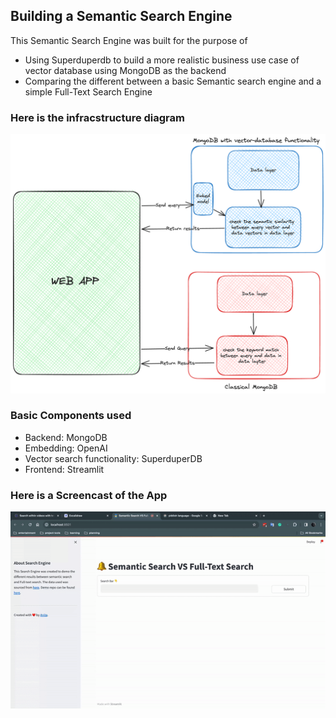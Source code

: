 ## Building a Semantic Search Engine

This Semantic Search Engine was built for the purpose of 
- Using Superduperdb to build a more realistic business use case of vector database using MongoDB as the backend 
- Comparing the different between a basic Semantic search engine and a simple Full-Text Search Engine

### Here is the infracstructure diagram
![image](images/infra.png)


### Basic Components used
- Backend: MongoDB
- Embedding: OpenAI
- Vector search functionality: SuperduperDB
- Frontend: Streamlit

### Here is a Screencast of the App
![video](images/semantic_search.gif)

